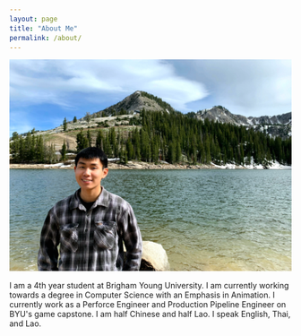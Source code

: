 ```yaml
---
layout: page
title: "About Me"
permalink: /about/
---
```


![Picture 1](/assets/me_wallpaper.jpg)

I am a 4th year student at Brigham Young University. I am currently working towards a degree in Computer Science with an Emphasis in Animation. I currently work as a Perforce Engineer and Production Pipeline Engineer on BYU's game capstone. I am half Chinese and half Lao. I speak English, Thai, and Lao.
